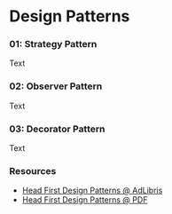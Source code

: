 # Design Patterns

### 01: Strategy Pattern
Text

### 02: Observer Pattern
Text

### 03: Decorator Pattern
Text

### Resources

* [Head First Design Patterns @ AdLibris](https://www.adlibris.com/se/bok/head-first-design-patterns-9780596007126)
* [Head First Design Patterns @ PDF](https://github.com/kanastasov/Advanced-Java-Programming--First-Semeste-/blob/master/Design%20Patterns%20For%20Dummies%20%26%20HeadFirst/head%20first%20design%20patterns%20-%20ora%202004.pdf)
